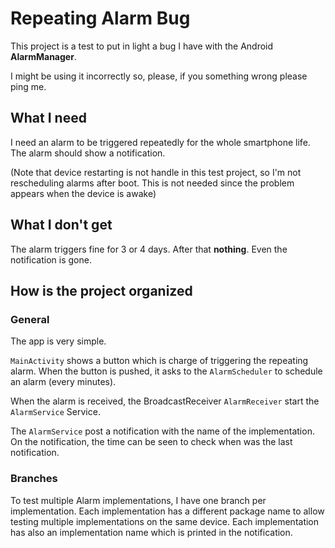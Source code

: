 # Repeating Alarm Bug

This project is a test to put in light a bug I have with the Android **AlarmManager**.

I might be using it incorrectly so, please, if you something wrong please ping me.

## What I need
I need an alarm to be triggered repeatedly for the whole smartphone life. The alarm should show a notification.

(Note that device restarting is not handle in this test project, so I'm not rescheduling alarms after boot. This is not needed since the problem appears when the device is awake)

## What I don't get
The alarm triggers fine for 3 or 4 days. After that **nothing**. Even the notification is gone.

## How is the project organized

### General

The app is very simple.

`MainActivity` shows a button which is charge of triggering the repeating alarm. When the button is pushed, it asks to the `AlarmScheduler` to schedule an alarm (every minutes).

When the alarm is received, the BroadcastReceiver `AlarmReceiver` start the `AlarmService` Service.

The `AlarmService` post a notification with the name of the implementation. On the notification, the time can be seen to check when was the last notification.

### Branches

To test multiple Alarm implementations, I have one branch per implementation. Each implementation has a different package name to allow testing multiple implementations on the same device. Each implementation has also an implementation name which is printed in the notification.